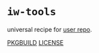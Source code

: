 # `iw-tools`

universal recipe for [user repo](../themartiancompany/ur).

[PKGBUILD](PKGBUILD)
[LICENSE](COPYING)
